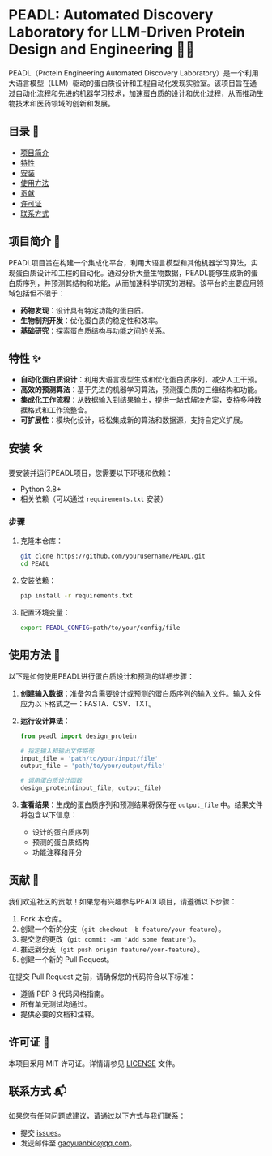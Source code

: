 # PEADL: Automated Discovery Laboratory for LLM-Driven Protein Design and Engineering 🧬🤖

PEADL（Protein Engineering Automated Discovery Laboratory）是一个利用大语言模型（LLM）驱动的蛋白质设计和工程自动化发现实验室。该项目旨在通过自动化流程和先进的机器学习技术，加速蛋白质的设计和优化过程，从而推动生物技术和医药领域的创新和发展。

## 目录 📖

- [项目简介](#项目简介)
- [特性](#特性)
- [安装](#安装)
- [使用方法](#使用方法)
- [贡献](#贡献)
- [许可证](#许可证)
- [联系方式](#联系方式)

## 项目简介 🧬

PEADL项目旨在构建一个集成化平台，利用大语言模型和其他机器学习算法，实现蛋白质设计和工程的自动化。通过分析大量生物数据，PEADL能够生成新的蛋白质序列，并预测其结构和功能，从而加速科学研究的进程。该平台的主要应用领域包括但不限于：

- **药物发现**：设计具有特定功能的蛋白质。
- **生物制剂开发**：优化蛋白质的稳定性和效率。
- **基础研究**：探索蛋白质结构与功能之间的关系。

## 特性 ✨

- **自动化蛋白质设计**：利用大语言模型生成和优化蛋白质序列，减少人工干预。
- **高效的预测算法**：基于先进的机器学习算法，预测蛋白质的三维结构和功能。
- **集成化工作流程**：从数据输入到结果输出，提供一站式解决方案，支持多种数据格式和工作流整合。
- **可扩展性**：模块化设计，轻松集成新的算法和数据源，支持自定义扩展。

## 安装 🛠️

要安装并运行PEADL项目，您需要以下环境和依赖：

- Python 3.8+
- 相关依赖（可以通过 `requirements.txt` 安装）

### 步骤

1. 克隆本仓库：

   ```bash
   git clone https://github.com/yourusername/PEADL.git
   cd PEADL
   ```

2. 安装依赖：

   ```bash
   pip install -r requirements.txt
   ```

3. 配置环境变量：

   ```bash
   export PEADL_CONFIG=path/to/your/config/file
   ```

## 使用方法 🚀

以下是如何使用PEADL进行蛋白质设计和预测的详细步骤：

1. **创建输入数据**：准备包含需要设计或预测的蛋白质序列的输入文件。输入文件应为以下格式之一：FASTA、CSV、TXT。

2. **运行设计算法**：

   ```python
   from peadl import design_protein

   # 指定输入和输出文件路径
   input_file = 'path/to/your/input/file'
   output_file = 'path/to/your/output/file'

   # 调用蛋白质设计函数
   design_protein(input_file, output_file)
   ```

3. **查看结果**：生成的蛋白质序列和预测结果将保存在 `output_file` 中。结果文件将包含以下信息：
   - 设计的蛋白质序列
   - 预测的蛋白质结构
   - 功能注释和评分

## 贡献 🤝

我们欢迎社区的贡献！如果您有兴趣参与PEADL项目，请遵循以下步骤：

1. Fork 本仓库。
2. 创建一个新的分支（`git checkout -b feature/your-feature`）。
3. 提交您的更改（`git commit -am 'Add some feature'`）。
4. 推送到分支（`git push origin feature/your-feature`）。
5. 创建一个新的 Pull Request。

在提交 Pull Request 之前，请确保您的代码符合以下标准：
- 遵循 PEP 8 代码风格指南。
- 所有单元测试均通过。
- 提供必要的文档和注释。

## 许可证 📜

本项目采用 MIT 许可证。详情请参见 [LICENSE](./LICENSE) 文件。

## 联系方式 📬

如果您有任何问题或建议，请通过以下方式与我们联系：

- 提交 [issues](https://github.com/KRATSZ/PELLM-ADL/issues)。
- 发送邮件至 [gaoyuanbio@qq.com](mailto:support@yourdomain.com)。
